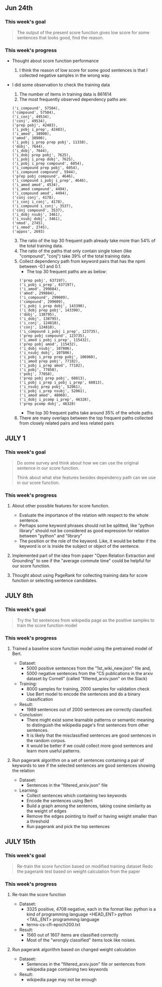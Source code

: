 ## Jun 24th

### This week's goal
> The output of the present score function gives low score for some sentences that looks good, find the reason.

### This week's progress

+ Thought about score function performance

    1. I think the reason of low score for some good sentences is that I collected negative samples in the wrong way.

+ I did some observation to check the training data

    1. The number of items in training data is 861614
    2. The most frequently observed dependency paths are:

    ```
    ('i_compound', 57504),
    ('compound', 57504),
    ('i_conj', 49534),
    ('conj', 49534),
    ('prep pobj', 42483),
    ('i_pobj i_prep', 42483),
    ('i_amod', 38900),
    ('amod', 38900),
    ('i_pobj i_prep prep pobj', 11338),
    ('dobj', 7644),
    ('i_dobj', 7644),
    ('i_dobj prep pobj', 7625),
    ('i_pobj i_prep dobj', 7625),
    ('i_pobj i_prep compound', 6054),
    ('i_compound prep pobj', 6054),
    ('i_compound compound', 5944),
    ('prep pobj compound', 4646),
    ('i_compound i_pobj i_prep', 4646),
    ('i_amod amod', 4534),
    ('i_amod compound', 4494),
    ('i_compound amod', 4494),
    ('conj conj', 4178),
    ('i_conj i_conj', 4178),
    ('i_compound i_conj', 3537),
    ('conj compound', 3537),
    ('i_dobj nsubj', 3461),
    ('i_nsubj dobj', 3461),
    ('nmod', 2745),
    ('i_nmod', 2745),
    ('appos', 2693)
    ```
    3. The ratio of the top 30 frequent path already take more than 54% of the total training data.
    4. The ratio of the paths that only contain single token (like "compound", "conj") take 39% of the total training data.
    5. Collect dependency path from keyword pairs that has the npmi between -0.1 and 0.1. 
        + The top 30 frequent paths are as below:
        ```
        ('prep pobj', 637197),
        ('i_pobj i_prep', 637197),
        ('i_amod', 299884),
        ('amod', 299884),
        ('i_compound', 299609),
        ('compound', 299609),
        ('i_pobj i_prep dobj', 143390),
        ('i_dobj prep pobj', 143390),
        ('dobj', 138795),
        ('i_dobj', 138795),
        ('i_conj', 124810),
        ('conj', 124810),
        ('i_compound i_pobj i_prep', 123735),
        ('prep pobj compound', 123735),
        ('i_amod i_pobj i_prep', 115432),
        ('prep pobj amod', 115432),
        ('i_dobj nsubj', 107806),
        ('i_nsubj dobj', 107806),
        ('i_pobj i_prep prep pobj', 106960),
        ('i_amod prep pobj', 77102),
        ('i_pobj i_prep amod', 77102),
        ('i_pobj', 77050),
        ('pobj', 77050),
        ('prep pobj prep pobj', 68813),
        ('i_pobj i_prep i_pobj i_prep', 68813),
        ('i_nsubj prep pobj', 52061),
        ('i_pobj i_prep nsubj', 52061),
        ('i_amod amod', 48060),
        ('i_dobj i_pcomp i_prep', 46328),
        ('prep pcomp dobj', 46328)
        ```
        + The top 30 frequent paths take around 35% of the whole paths
    6. There are many overlaps between the top frequent paths collected from closely related pairs and less related pairs

## JULY 1

### This week's goal
> Do some survey and think about how we can use the original sentence in our score function.
>
> Think about what else features besides dependency path can we use in our score function.

### This week's progress

1. About other possible features for score function.
    + Evaluate the importance of the relation with respect to the whole sentence.
    + Perhaps some keyword phrases should not be splitted, like "python library" should not be considered as good expression for relation between "python" and "library"
    + The position or the role of the keyword. Like, it would be better if the keyword is or is inside the subject or object of the sentence.

2. Implemented part of the idea from paper "Open Relation Extraction and Grounding" to see if the "average commute time" could be helpful for our score function.

3. Thought about using PageRank for collecting training data for score function or selecting sentence candidates.

## JULY 8th

### This week's goal
> Try the 1st sentences from wikipedia page as the positive samples to train the score function model

### This week's progress

1. Trained a baseline score function model using the pretrained model of Bert.
    + Dataset: 
        + 5000 positive sentences from the "1st_wiki_new.json" file and,
        + 5000 negative sentences from the "CS publications in the arxiv dataset by Cornell" (called "filtered_arxiv.json" on the Slack)
    + Training:
        + 8000 samples for training, 2000 samples for validation check
        + Use Bert model to encode the sentences and do a binary classification
    + Result:
        + 1989 sentences out of 2000 sentences are correctly classified.
    + Conclusion:
        + There might exist some learnable patterns or semantic meaning to distinguish the wikipedia page's first sentences from other sentences.
        + It is likely that the misclassified sentences are good sentences in the random corpus.
        + It would be better if we could collect more good sentences and learn more useful patterns.
        
2. Run pagerank algorithm on a set of sentences containing a pair of keywords to see if the selected sentences are good sentences showing the relation
    + Dataset:
        + Sentences in the "filtered_arxiv.json" file
    + Learning:
        + Collect sentences which containing two keywords
        + Encode the sentences using Bert
        + Build a graph among the sentences, taking cosine similarity as the weight of edges
        + Remove the edges pointing to itself or having weight smaller than a threshold
        + Run pagerank and pick the top sentences

## JULY 15th

### This week's goal
> Re-train the score function based on modified training dataset
> Redo the pagerank test based on weight calculation from the paper

### This week's progress

1. Re-train the score function
    + Dataset: 
        + 3325 positive, 4708 negative, each in the format like: <CLS> python is a kind of programming language <SEP> <HEAD_ENT> python <TAIL_ENT> programming language <SEP>
        + terms-cs-cfl-epoch200.txt
    + Result:
        + 1560 out of 1607 items are classified correctly
        + Most of the "wrongly classified" items look like noises.
        
2. Run pagerank algorithm based on changed weight calculation
    + Dataset:
        + Sentences in the "filtered_arxiv.json" file or sentences from wikipedia page containing two keywords
    + Result:
        + wikipedia page may not be enough